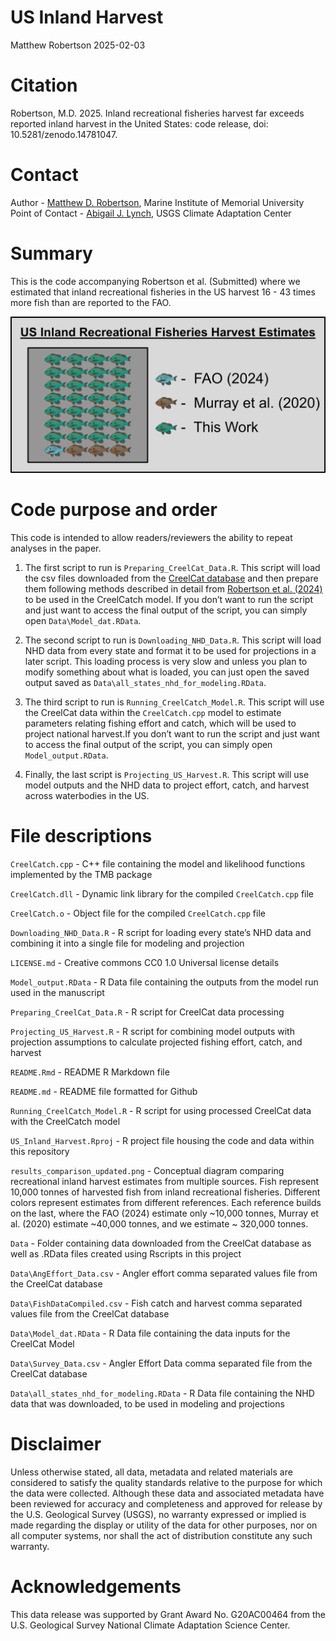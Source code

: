 US Inland Harvest
================
Matthew Robertson
2025-02-03

# Citation

Robertson, M.D. 2025. Inland recreational fisheries harvest far exceeds
reported inland harvest in the United States: code release, doi:
10.5281/zenodo.14781047.

# Contact

Author - [Matthew D. Robertson](matthew.robertson@mi.mun.ca), Marine
Institute of Memorial University Point of Contact - [Abigail J.
Lynch](ajlynch@usgs.gov), USGS Climate Adaptation Center

# Summary

This is the code accompanying Robertson et al. (Submitted) where we
estimated that inland recreational fisheries in the US harvest 16 - 43
times more fish than are reported to the FAO.

<img src="results_comparison_updated.png"/>

# Code purpose and order

This code is intended to allow readers/reviewers the ability to repeat
analyses in the paper.

1.  The first script to run is `Preparing_CreelCat_Data.R`. This script
    will load the csv files downloaded from the [CreelCat
    database](https://rconnect.usgs.gov/CreelCat/) and then prepare them
    following methods described in detail from [Robertson et
    al. (2024)](https://doi.org/10.1111/fme.12650) to be used in the
    CreelCatch model. If you don’t want to run the script and just want
    to access the final output of the script, you can simply open
    `Data\Model_dat.RData`.

2.  The second script to run is `Downloading_NHD_Data.R`. This script
    will load NHD data from every state and format it to be used for
    projections in a later script. This loading process is very slow and
    unless you plan to modify something about what is loaded, you can
    just open the saved output saved as
    `Data\all_states_nhd_for_modeling.RData`.

3.  The third script to run is `Running_CreelCatch_Model.R`. This script
    will use the CreelCat data within the `CreelCatch.cpp` model to
    estimate parameters relating fishing effort and catch, which will be
    used to project national harvest.If you don’t want to run the script
    and just want to access the final output of the script, you can
    simply open `Model_output.RData`.

4.  Finally, the last script is `Projecting_US_Harvest.R`. This script
    will use model outputs and the NHD data to project effort, catch,
    and harvest across waterbodies in the US.

# File descriptions

`CreelCatch.cpp` - C++ file containing the model and likelihood
functions implemented by the TMB package

`CreelCatch.dll` - Dynamic link library for the compiled
`CreelCatch.cpp` file

`CreelCatch.o` - Object file for the compiled `CreelCatch.cpp` file

`Downloading_NHD_Data.R` - R script for loading every state’s NHD data
and combining it into a single file for modeling and projection

`LICENSE.md` - Creative commons CC0 1.0 Universal license details

`Model_output.RData` - R Data file containing the outputs from the model
run used in the manuscript

`Preparing_CreelCat_Data.R` - R script for CreelCat data processing

`Projecting_US_Harvest.R` - R script for combining model outputs with
projection assumptions to calculate projected fishing effort, catch, and
harvest

`README.Rmd` - README R Markdown file

`README.md` - README file formatted for Github

`Running_CreelCatch_Model.R` - R script for using processed CreelCat
data with the CreelCatch model

`US_Inland_Harvest.Rproj` - R project file housing the code and data
within this repository

`results_comparison_updated.png` - Conceptual diagram comparing
recreational inland harvest estimates from multiple sources. Fish
represent 10,000 tonnes of harvested fish from inland recreational
fisheries. Different colors represent estimates from different
references. Each reference builds on the last, where the FAO (2024)
estimate only ~10,000 tonnes, Murray et al. (2020) estimate ~40,000
tonnes, and we estimate ~ 320,000 tonnes.

`Data` - Folder containing data downloaded from the CreelCat database as
well as .RData files created using Rscripts in this project

`Data\AngEffort_Data.csv` - Angler effort comma separated values file
from the CreelCat database

`Data\FishDataCompiled.csv` - Fish catch and harvest comma separated
values file from the CreelCat database

`Data\Model_dat.RData` - R Data file containing the data inputs for the
CreelCat Model

`Data\Survey_Data.csv` - Angler Effort Data comma separated file from
the CreelCat database

`Data\all_states_nhd_for_modeling.RData` - R Data file containing the
NHD data that was downloaded, to be used in modeling and projections

# Disclaimer

Unless otherwise stated, all data, metadata and related materials are
considered to satisfy the quality standards relative to the purpose for
which the data were collected. Although these data and associated
metadata have been reviewed for accuracy and completeness and approved
for release by the U.S. Geological Survey (USGS), no warranty expressed
or implied is made regarding the display or utility of the data for
other purposes, nor on all computer systems, nor shall the act of
distribution constitute any such warranty.

# Acknowledgements

This data release was supported by Grant Award No. G20AC00464 from the
U.S. Geological Survey National Climate Adaptation Science Center.
